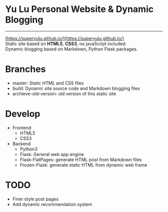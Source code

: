 # Yu Lu Personal Website & Dynamic Blogging  
----  
[https://superyulu.github.io/](https://superyulu.github.io/)  
Static site based on **HTML5**, **CSS3**, no javaScript included.  
Dynamic blogging based on Markdown, Python Flask packages.   
# Branches  
+ master: Static HTML and CSS files  
+ build: Dynamic site source code and Markdown blogging files
+ archieve-old-version: old version of this static site
# Develop  
+ Frontend  
  - HTML5  
  - CSS3  
+ Backend  
  - Python3  
  - Flask: General web app engine
  - Flask-FlatPages: generate HTML post from Markdown files
  - Frozen-Flask: generate static HTML from dynamic web frame  
# TODO  
+ Finer style post pages   
+ Add dynamic recommendation system  


